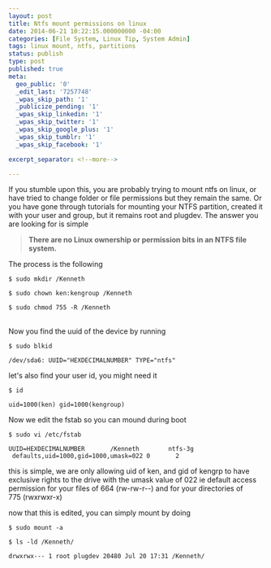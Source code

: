 ```yaml
---
layout: post
title: Ntfs mount permissions on linux
date: 2014-06-21 10:22:15.000000000 -04:00
categories: [File System, Linux Tip, System Admin]
tags: linux mount, ntfs, partitions
status: publish
type: post
published: true
meta:
  geo_public: '0'
  _edit_last: '7257748'
  _wpas_skip_path: '1'
  _publicize_pending: '1'
  _wpas_skip_linkedin: '1'
  _wpas_skip_twitter: '1'
  _wpas_skip_google_plus: '1'
  _wpas_skip_tumblr: '1'
  _wpas_skip_facebook: '1'

excerpt_separator: <!--more-->

---
```

<p>If you stumble upon this, you are probably trying to mount ntfs on linux, or have tried to change folder or file permissions but they remain the same. Or you have gone through tutorials for mounting your NTFS partition, created it with your user and group, but it remains root and plugdev. The answer you are looking for is simple</p>
<blockquote><p><strong>There are no Linux ownership or permission bits in an NTFS file system. </strong></p></blockquote>
<p>The process is the following</p>
<p><code>$ sudo mkdir /Kenneth<br />
$ sudo chown ken:kengroup /Kenneth<br />
$ sudo chmod 755 -R /Kenneth<br />
</code><br />
Now you find the uuid of the device by running</p>
<p><code>$ sudo blkid<br />
/dev/sda6: UUID="HEXDECIMALNUMBER" TYPE="ntfs"</code></p>
<p>let's also find your user id, you might need it</p>
<p><code>$ id<br />
uid=1000(ken) gid=1000(kengroup)</code></p>
<p>Now we edit the fstab so you can mound during boot</p>
<p><code>$ sudo vi /etc/fstab<br />
UUID=HEXDECIMALNUMBER       /Kenneth        ntfs-3g    defaults,uid=1000,gid=1000,umask=022 0       2</code></p>
<p>this is simple, we are only allowing uid of ken, and gid of kengrp to have exclusive rights to the drive with the umask value of 022 ie default access permission for your files of 664 (rw-rw-r--) and for your directories of 775 (rwxrwxr-x)</p>
<p>now that this is edited, you can simply mount by doing</p>
<p><code>$ sudo mount -a<br />
$ ls -ld /Kenneth/<br />
drwxrwx--- 1 root plugdev 20480 Jul 20 17:31 /Kenneth/</code></p>
